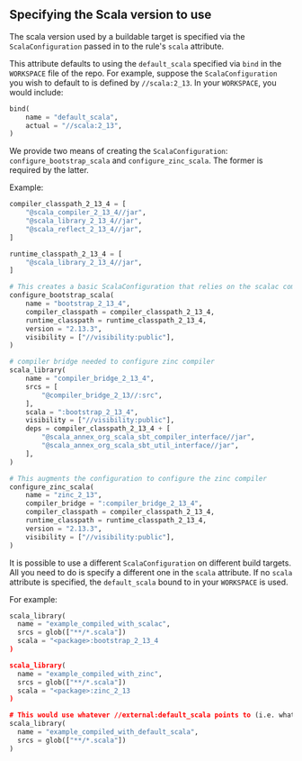 ## Specifying the Scala version to use

The scala version used by a buildable target is specified via the `ScalaConfiguration` passed in to the rule's `scala` attribute.

This attribute defaults to using the `default_scala` specified via `bind` in the `WORKSPACE` file of the repo. For example, suppose the `ScalaConfiguration` you wish to default to is defined by `//scala:2_13`. In your `WORKSPACE`, you would include:

```python
bind(
    name = "default_scala",
    actual = "//scala:2_13",
)
```

We provide two means of creating the `ScalaConfiguration`: `configure_bootstrap_scala` and `configure_zinc_scala`. The former is required by the latter.

Example:

```python
compiler_classpath_2_13_4 = [
    "@scala_compiler_2_13_4//jar",
    "@scala_library_2_13_4//jar",
    "@scala_reflect_2_13_4//jar",
]

runtime_classpath_2_13_4 = [
    "@scala_library_2_13_4//jar",
]

# This creates a basic ScalaConfiguration that relies on the scalac compiler
configure_bootstrap_scala(
    name = "bootstrap_2_13_4",
    compiler_classpath = compiler_classpath_2_13_4,
    runtime_classpath = runtime_classpath_2_13_4,
    version = "2.13.3",
    visibility = ["//visibility:public"],
)

# compiler bridge needed to configure zinc compiler
scala_library(
    name = "compiler_bridge_2_13_4",
    srcs = [
        "@compiler_bridge_2_13//:src",
    ],
    scala = ":bootstrap_2_13_4",
    visibility = ["//visibility:public"],
    deps = compiler_classpath_2_13_4 + [
        "@scala_annex_org_scala_sbt_compiler_interface//jar",
        "@scala_annex_org_scala_sbt_util_interface//jar",
    ],
)

# This augments the configuration to configure the zinc compiler
configure_zinc_scala(
    name = "zinc_2_13",
    compiler_bridge = ":compiler_bridge_2_13_4",
    compiler_classpath = compiler_classpath_2_13_4,
    runtime_classpath = runtime_classpath_2_13_4,
    version = "2.13.3",
    visibility = ["//visibility:public"],
)
```

It is possible to use a different `ScalaConfiguration` on different build targets. All you need to do is specify a different one in the `scala` attribute. If no `scala` attribute is specified, the `default_scala` bound to in your `WORKSPACE` is used.

For example:

```python
scala_library(
  name = "example_compiled_with_scalac",
  srcs = glob(["**/*.scala"])
  scala = "<package>:bootstrap_2_13_4
)

scala_library(
  name = "example_compiled_with_zinc",
  srcs = glob(["**/*.scala"])
  scala = "<package>:zinc_2_13
)

# This would use whatever //external:default_scala points to (i.e. what you bind default_scala to in your WORKSPACE)
scala_library(
  name = "example_compiled_with_default_scala",
  srcs = glob(["**/*.scala"])
)
```
